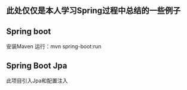 ## 此处仅仅是本人学习Spring过程中总结的一些例子


## Spring boot  
安装Maven 运行：mvn spring-boot:run
	
## Spring Boot Jpa 
此项目引入Jpa和配置注入
